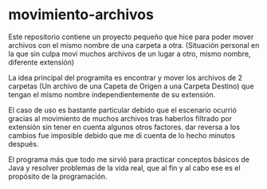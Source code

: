 # movimiento-archivos
Este repositorio contiene un proyecto pequeño que hice para poder mover archivos con el mismo nombre de una carpeta a otra. (Situación personal en la que sin culpa moví muchos archivos de un lugar a otro, mismo nombre, diferente extensión)

La idea principal del programita es encontrar y mover los archivos de 2 carpetas (Un archivo de una Capeta de Origen a una Carpeta Destino) que tengan el mismo nombre independientemente de su extensión.

El caso de uso es bastante particular debido que el escenario ocurrió gracias al movimiento de muchos archivos tras haberlos filtrado por extensión sin tener en cuenta algunos otros factores. dar reversa a los cambios fue imposible debido que me di cuenta de lo hecho minutos después.

El programa más que todo me sirvió para practicar conceptos básicos de Java y resolver problemas de la vida real, que al fin y al cabo ese es el propósito de la programación.
